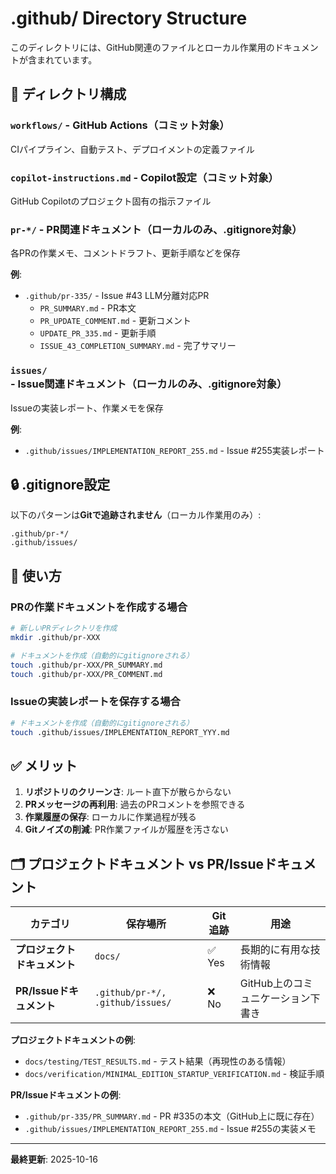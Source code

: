 # .github/ Directory Structure

このディレクトリには、GitHub関連のファイルとローカル作業用のドキュメントが含まれています。

## 📁 ディレクトリ構成

### `workflows/` - GitHub Actions（コミット対象）
CIパイプライン、自動テスト、デプロイメントの定義ファイル

### `copilot-instructions.md` - Copilot設定（コミット対象）
GitHub Copilotのプロジェクト固有の指示ファイル

### `pr-*/` - PR関連ドキュメント（ローカルのみ、.gitignore対象）
各PRの作業メモ、コメントドラフト、更新手順などを保存

**例**:
- `.github/pr-335/` - Issue #43 LLM分離対応PR
  - `PR_SUMMARY.md` - PR本文
  - `PR_UPDATE_COMMENT.md` - 更新コメント
  - `UPDATE_PR_335.md` - 更新手順
  - `ISSUE_43_COMPLETION_SUMMARY.md` - 完了サマリー

### `issues/` - Issue関連ドキュメント（ローカルのみ、.gitignore対象）
Issueの実装レポート、作業メモを保存

**例**:
- `.github/issues/IMPLEMENTATION_REPORT_255.md` - Issue #255実装レポート

## 🔒 .gitignore設定

以下のパターンは**Gitで追跡されません**（ローカル作業用のみ）:
```
.github/pr-*/
.github/issues/
```

## 📝 使い方

### PRの作業ドキュメントを作成する場合
```bash
# 新しいPRディレクトリを作成
mkdir .github/pr-XXX

# ドキュメントを作成（自動的にgitignoreされる）
touch .github/pr-XXX/PR_SUMMARY.md
touch .github/pr-XXX/PR_COMMENT.md
```

### Issueの実装レポートを保存する場合
```bash
# ドキュメントを作成（自動的にgitignoreされる）
touch .github/issues/IMPLEMENTATION_REPORT_YYY.md
```

## ✅ メリット

1. **リポジトリのクリーンさ**: ルート直下が散らからない
2. **PRメッセージの再利用**: 過去のPRコメントを参照できる
3. **作業履歴の保存**: ローカルに作業過程が残る
4. **Gitノイズの削減**: PR作業ファイルが履歴を汚さない

## 🗂️ プロジェクトドキュメント vs PR/Issueドキュメント

| カテゴリ | 保存場所 | Git追跡 | 用途 |
|---------|---------|---------|------|
| **プロジェクトドキュメント** | `docs/` | ✅ Yes | 長期的に有用な技術情報 |
| **PR/Issueドキュメント** | `.github/pr-*/, .github/issues/` | ❌ No | GitHub上のコミュニケーション下書き |

**プロジェクトドキュメントの例**:
- `docs/testing/TEST_RESULTS.md` - テスト結果（再現性のある情報）
- `docs/verification/MINIMAL_EDITION_STARTUP_VERIFICATION.md` - 検証手順

**PR/Issueドキュメントの例**:
- `.github/pr-335/PR_SUMMARY.md` - PR #335の本文（GitHub上に既に存在）
- `.github/issues/IMPLEMENTATION_REPORT_255.md` - Issue #255の実装メモ

---

**最終更新**: 2025-10-16

